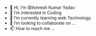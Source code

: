 - 👋 Hi, I’m @Amresh Kumar Yadav
- 👀 I’m interested in Coding 
- 🌱 I’m currently learning web Technology 
- 💞️ I’m looking to collaborate on ...
- 📫 How to reach me ...

<!---
AmreshKumarY/AmreshKumarY is a ✨ special ✨ repository because its `README.md` (this file) appears on your GitHub profile.
You can click the Preview link to take a look at your changes.
--->
